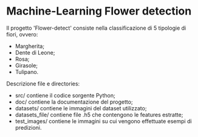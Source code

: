 # Machine-Learning Flower detection
Il progetto 'Flower-detect' consiste nella classificazione di 5 tipologie di fiori, ovvero:
- Margherita;
- Dente di Leone;
- Rosa;
- Girasole;
- Tulipano.

Descrizione file e directories:
- src/ contiene il codice sorgente Python;
- doc/ contiene la documentazione del progetto;
- datasets/ contiene le immagini del dataset utilizzato;
- datasets_file/ contiene file .h5 che contengono le features estratte;
- test_images/ contiene le immagini su cui vengono effettuate esempi di predizioni.


